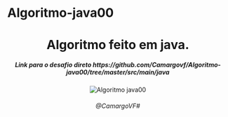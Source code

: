 # Algoritmo-java00




<!--About session-->
<h1 align="center">Algoritmo feito em java.</h1>

<h5 align="center"> Link para o desafio direto https://github.com/Camargovf/Algoritmo-java00/tree/master/src/main/java</h5>

<!--Banner session-->
<p align="center">
  <img src="https://user-images.githubusercontent.com/59845047/126253550-29300763-feec-43f1-88f9-586f56e1eff7.png" alt="Algoritmo java00" tittle="VCamargo">
</p>


<h6 align="center">@CamargoVF# </h6>

 
